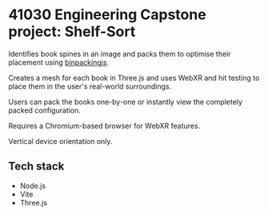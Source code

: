 # 41030 Engineering Capstone project: Shelf-Sort
Identifies book spines in an image and packs them to optimise their placement using [binpackingjs](https://github.com/olragon/binpackingjs).

Creates a mesh for each book in Three.js and uses WebXR and hit testing to place them in the user's real-world surroundings.

Users can pack the books one-by-one or instantly view the completely packed configuration.

Requires a Chromium-based browser for WebXR features.

Vertical device orientation only.
## Tech stack
- Node.js
- Vite
- Three.js
